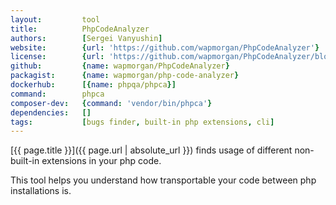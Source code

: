 ```yaml
---
layout:         tool
title:          PhpCodeAnalyzer
authors:        [Sergei Vanyushin]
website:        {url: 'https://github.com/wapmorgan/PhpCodeAnalyzer'}
license:        {url: 'https://github.com/wapmorgan/PhpCodeAnalyzer/blob/master/LICENSE.md', label: 'BSD 3-clause "New" or "Revised" License'}
github:         {name: wapmorgan/PhpCodeAnalyzer}
packagist:      {name: wapmorgan/php-code-analyzer}               
dockerhub:      [{name: phpqa/phpca}]     
command:        phpca 
composer-dev:   {command: 'vendor/bin/phpca'}
dependencies:   []
tags:           [bugs finder, built-in php extensions, cli] 
---
```


[{{ page.title }}]({{ page.url | absolute_url }}) finds usage of different non-built-in extensions in your php code.
 
<!--more--> 

This tool helps you understand how transportable your code between php installations is.
